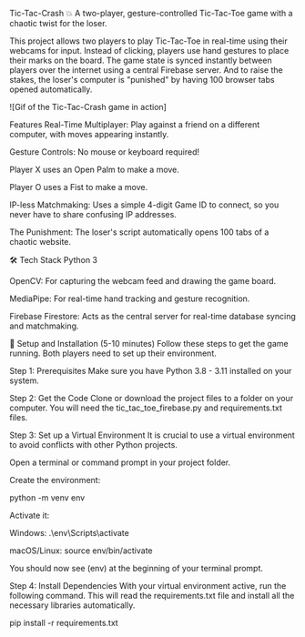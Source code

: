 Tic-Tac-Crash 💥
A two-player, gesture-controlled Tic-Tac-Toe game with a chaotic twist for the loser.

This project allows two players to play Tic-Tac-Toe in real-time using their webcams for input. Instead of clicking, players use hand gestures to place their marks on the board. The game state is synced instantly between players over the internet using a central Firebase server. And to raise the stakes, the loser's computer is "punished" by having 100 browser tabs opened automatically.

![Gif of the Tic-Tac-Crash game in action]

Features
Real-Time Multiplayer: Play against a friend on a different computer, with moves appearing instantly.

Gesture Controls: No mouse or keyboard required!

Player X uses an Open Palm to make a move.

Player O uses a Fist to make a move.

IP-less Matchmaking: Uses a simple 4-digit Game ID to connect, so you never have to share confusing IP addresses.

The Punishment: The loser's script automatically opens 100 tabs of a chaotic website.

🛠️ Tech Stack
Python 3

OpenCV: For capturing the webcam feed and drawing the game board.

MediaPipe: For real-time hand tracking and gesture recognition.

Firebase Firestore: Acts as the central server for real-time database syncing and matchmaking.

🚀 Setup and Installation (5-10 minutes)
Follow these steps to get the game running. Both players need to set up their environment.

Step 1: Prerequisites
Make sure you have Python 3.8 - 3.11 installed on your system.

Step 2: Get the Code
Clone or download the project files to a folder on your computer. You will need the tic_tac_toe_firebase.py and requirements.txt files.

Step 3: Set up a Virtual Environment
It is crucial to use a virtual environment to avoid conflicts with other Python projects.

Open a terminal or command prompt in your project folder.

Create the environment:

python -m venv env

Activate it:

Windows: .\env\Scripts\activate

macOS/Linux: source env/bin/activate

You should now see (env) at the beginning of your terminal prompt.

Step 4: Install Dependencies
With your virtual environment active, run the following command. This will read the requirements.txt file and install all the necessary libraries automatically.

pip install -r requirements.txt
